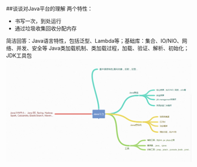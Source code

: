 ##谈谈对Java平台的理解
两个特性：
* 书写一次，到处运行
* 通过垃圾收集回收分配内存

简洁回答：Java语言特性，包括泛型、Lambda等；基础库：集合、IO/NIO、网络、并发、安全等
Java类加载机制、类加载过程，加载、验证、解析、初始化；JDK工具包
![avatar](picture/Java概述.png) 

